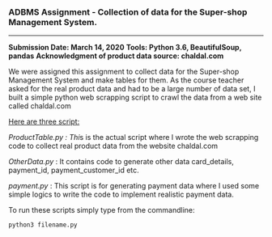 ### ADBMS Assignment - Collection of data for the Super-shop Management System.

------

**Submission Date: March 14, 2020**
**Tools: Python 3.6, BeautifulSoup, pandas**
**Acknowledgment of product data source: chaldal.com** 

We were assigned this assignment to collect data for the Super-shop Management System and make tables for them. As the course teacher asked for the real product data and had to be a large number of data set, I built a simple python web scrapping script to crawl the data from a web site called chaldal.com 

<u>Here are three script:</u> 

*ProductTable.py : Thi*s is the actual script where I wrote the web scrapping code to collect real product data from the website chaldal.com

*OtherData.py* : It contains code to generate other data card_details, payment_id, payment_customer_id etc.

*payment.py* : This script is for generating payment data where I used some simple logics to write the code to implement realistic payment data.

To run these scripts simply type from the commandline: 

```
python3 filename.py
```

